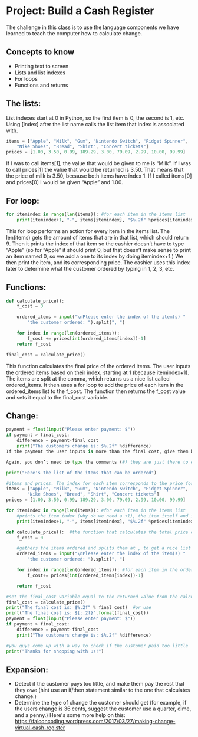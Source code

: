 # Project:  Build a Cash Register
The challenge in this class is to use the language components we have learned to teach the computer how to calculate change.

## Concepts to know
  - Printing text to screen
  - Lists and list indexes
  - For loops
  - Functions and returns

## The lists:
List indexes start at 0 in Python, so the first item is 0, the second is 1, etc. Using [index] after the list name calls the list item that index is associated with.
```python
items = ["Apple", "Milk", "Gum", "Nintendo Switch", "Fidget Spinner",
    "Nike Shoes", "Bread", "Shirt", "Concert tickets"]
prices = [1.00, 3.50, 0.99, 189.29, 3.00, 79.09, 2.99, 10.00, 99.99]
```
If I was to call items[1], the value that would be given to me is “Milk”. If I was to call prices[1] the value that would be returned is 3.50. That means that the price of milk is 3.50, because both items have index 1. If I called items[0] and prices[0] I would be given “Apple” and 1.00.

## For loop:
```python
for itemindex in range(len(items)): #for each item in the items list
    print(itemindex+1, "-", items[itemindex], "$%.2f" %prices[itemindex])
```
This for loop performs an action for every item in the items list. The len(items) gets the amount of items that are in that list, which should return 9. Then it prints the index of that item so the cashier doesn’t have to type “Apple” (so for “Apple” it should print 0, but that doesn’t make sense to print an item named 0, so we add a one to its index by doing itemindex+1.) We then print the item, and its corresponding price. The cashier uses this index later to determine what the customer ordered by typing in 1, 2, 3, etc.

## Functions:
```python
def calculate_price():
    f_cost = 0

    ordered_items = input("\nPlease enter the index of the item(s) "
        "the customer ordered: ").split(", ")

    for index in range(len(ordered_items)):
        f_cost += prices[int(ordered_items[index])-1]
    return f_cost

final_cost = calculate_price()
```

This function calculates the final price of the ordered items. The user inputs the ordered items based on their index, starting at 1 (because itemindex+1). The items are split at the comma, which returns us a nice list called ordered_items. It then uses a for loop to add the price of each item in the ordered_items list to the f_cost. The function then returns the f_cost value and sets it equal to the final_cost variable.

## Change:
```python
payment = float(input("Please enter payment: $"))
if payment > final_cost:
    difference = payment-final_cost
    print("The customers change is: $%.2f" %difference)
If the payment the user inputs is more than the final cost, give them back the difference in change. The %.2f makes the difference a decimal to the hundreds place, like when using actual money.

Again, you don’t need to type the comments (#) they are just there to explain the code.

print("Here's the list of the items that can be ordered")

#items and prices. The index for each item corresponds to the price for that item
items = ["Apple", "Milk", "Gum", "Nintendo Switch", "Fidget Spinner",
        "Nike Shoes", "Bread", "Shirt", "Concert tickets"]
prices = [1.00, 3.50, 0.99, 189.29, 3.00, 79.09, 2.99, 10.00, 99.99]

for itemindex in range(len(items)): #for each item in the items list
    #prints the item index (why do we need a +1), the item itself and its corresponding price
    print(itemindex+1, "-", items[itemindex], "$%.2f" %prices[itemindex])

def calculate_price():  #the function that calculates the total price of the items ordered
    f_cost = 0

    #gathers the items ordered and splits them at , to get a nice list
    ordered_items = input("\nPlease enter the index of the item(s) "
        "the customer ordered: ").split(", ")

    for index in range(len(ordered_items)): #for each item in the ordered_items list, add its cost to the final_cost and return it
        f_cost+= prices[int(ordered_items[index])-1]

    return f_cost

#set the final_cost variable equal to the returned value from the calculate_price function
final_cost = calculate_price()
print("The final cost is: $%.2f" % final_cost)  #or use
print("The final cost is: ${:.2f}".format(final_cost))
payment = float(input("Please enter payment: $"))
if payment > final_cost:
    difference = payment-final_cost
    print("The customers change is: $%.2f" %difference)

#you guys come up with a way to check if the customer paid too little
print("Thanks for shopping with us!")
```

## Expansion:
  - Detect if the customer pays too little, and make them pay the rest that they owe (hint use an if/then statement similar to the one that calculates change.)
  - Determine the type of change the customer should get (for example, if the users change is 36 cents, suggest the customer use a quarter, dime, and a penny.) Here's some more help on this: https://falconcoding.wordpress.com/2017/03/27/making-change-virtual-cash-register
